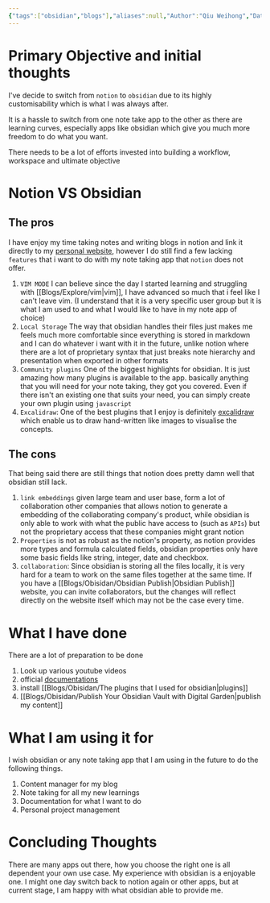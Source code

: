```yaml
---
{"tags":["obsidian","blogs"],"aliases":null,"Author":"Qiu Weihong","Date Added":"2023-09-06","publish":true,"description":"My usage of Obsidian","topics":["Obsidian"],"dg-publish":true,"banner":"https://obsidian.md/images/screenshot-1.0-hero-combo.png","permalink":"/blogs/obisidan/a-switch-to-obsidian/","dgPassFrontmatter":true,"created":"2023-09-12T10:08:18.000+08:00","updated":"2023-10-31T23:51:32.680+08:00"}
---
```


# Primary Objective and initial thoughts
I've decide to switch from `notion` to `obsidian` due to its highly customisability which is what I was always after.

It is a hassle to switch from one note take app to the other as there are learning curves, especially apps like obsidian which give you much more freedom to do what you want. 

There needs to be a lot of efforts invested into building a workflow, workspace and ultimate objective

# Notion VS Obsidian
## The pros 

I have enjoy my time taking notes and writing blogs in notion and link it directly to my [personal website](https://qiuweihong.tech), however I do still find a few lacking `features` that i want to do with my note taking app that `notion` does not offer.

1. `VIM MODE` I can believe since the day I started learning and struggling with [[Blogs/Explore/vim\|vim]], I have advanced so much that i feel like I can't leave vim. (I understand that it is a very specific user group but it is what I am used to and what I would like to have in my note app of choice)
2. `Local Storage` The way that obsidian handles their files just makes me feels much more comfortable since everything is stored in markdown and I can do whatever i want with it in the future, unlike notion where there are a lot of proprietary syntax that just breaks note hierarchy and presentation when exported in other formats
3. `Community plugins` One of the biggest highlights for obsidian. It is just amazing how many plugins is available to the app. basically anything that you will need for your note taking, they got you covered. Even if there isn't an existing one that suits your need, you can simply create your own plugin using `javascript` 
4. `Excalidraw`: One of the best plugins that I enjoy is definitely [excalidraw](https://github.com/zsviczian/obsidian-excalidraw-plugin) which enable us to draw hand-written like images to visualise the concepts.
## The cons
That being said there are still things that notion does pretty damn well that obsidian still lack.
1. `link embeddings` given large team and user base, form a lot of collaboration other companies that allows notion to generate a embedding of the collaborating company's product, while obsidian is only able to work with what the public have access to (such as `APIs`) but not the proprietary access that these companies might grant notion
2. `Properties` is not as robust as the notion's property, as notion provides more types and formula calculated fields, obsidian properties only have some basic fields like string, integer, date and checkbox. 
3. `collaboration`: Since obsidian is storing all the files locally, it is very hard for a team to work on the same files together at the same time. If you have a [[Blogs/Obisidan/Obsidian Publish\|Obsidian Publish]] website, you can invite collaborators, but the changes will reflect directly on the website itself which may not be the case every time.
# What I have done
There are a lot of preparation to be done
1. Look up various youtube videos
2. official [documentations](https://help.obsidian.md/Home)
3. install [[Blogs/Obisidan/The plugins that I used for obsidian\|plugins]]
4. [[Blogs/Obisidan/Publish Your Obsidian Vault with Digital Garden\|publish my content]]
# What I am using it for 
I wish obsidian or any note taking app that I am using in the future to do the following things.
1. Content manager for my blog
2. Note taking for all my new learnings
3. Documentation for what I want to do
4. Personal project management

# Concluding Thoughts
There are many apps out there, how you choose the right one is all dependent your own use case. My experience with obsidian is a enjoyable one. I might one day switch back to notion again or other apps, but at current stage, I am happy with what obsidian able to provide me.
